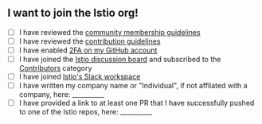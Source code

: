 <!-- Is this PR to join the Istio org?  If so, please fill in the below.  If not, delete everything before continuing. -->

## I want to join the Istio org!

- [ ] I have reviewed the [community membership guidelines](https://github.com/istio/community/blob/master/ROLES.md#member)
- [ ] I have reviewed the [contribution guidelines](https://github.com/istio/community/blob/master/CONTRIBUTING.md)
- [ ] I have enabled [2FA on my GitHub account](https://github.com/settings/security)
- [ ] I have joined the [Istio discussion board](https://discuss.istio.io) and subscribed to the [Contributors](https://discuss.istio.io/c/contributors) category
- [ ] I have joined [Istio's Slack workspace](https://slack.istio.io)
- [ ] I have written my company name or "Individual", if not affliated with a company, here: __________
- [ ] I have provided a link to at least one PR that I have successfully pushed to one of the Istio repos, here: __________
